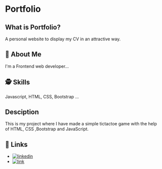 
# Portfolio

## What is Portfolio?
A personal website to display my CV in an attractive way.

## 🚀 About Me
I'm a Frontend web developer...

  
## 🕵️‍ Skills
Javascript, HTML, CSS, Bootstrap ...

## Desciption
This is my project where I have made a simple tictactoe game with the help of HTML, CSS ,Bootstrap and JavaScript.

## 🔗 Links

- [![linkedin](https://img.shields.io/badge/linkedin-0A66C2?style=for-the-badge&logo=linkedin&logoColor=white)](https://www.linkedin.com/in/mohamed-ahmed-bb358b239/)
- [![link](https://img.shields.io/badge/link-green?style=for-the-badge&logo=link&logoColor=black)](https://portfolioo-1.netlify.app)
